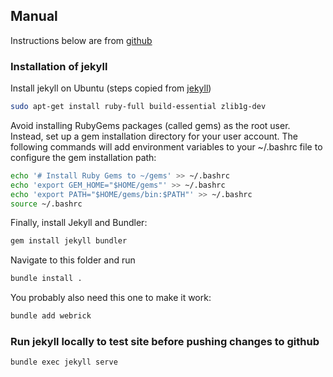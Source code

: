 ## Manual

Instructions below are from [github](https://docs.github.com/en/pages/setting-up-a-github-pages-site-with-jekyll/testing-your-github-pages-site-locally-with-jekyll)

### Installation of jekyll
Install jekyll on Ubuntu (steps copied from [jekyll](https://jekyllrb.com/docs/installation/ubuntu/))

```bash
sudo apt-get install ruby-full build-essential zlib1g-dev
```

Avoid installing RubyGems packages (called gems) as the root user. Instead, set up a gem installation directory for your user account. The following commands will add environment variables to your ~/.bashrc file to configure the gem installation path:

```bash
echo '# Install Ruby Gems to ~/gems' >> ~/.bashrc
echo 'export GEM_HOME="$HOME/gems"' >> ~/.bashrc
echo 'export PATH="$HOME/gems/bin:$PATH"' >> ~/.bashrc
source ~/.bashrc
```

Finally, install Jekyll and Bundler:

```bash
gem install jekyll bundler
```

Navigate to this folder and run
```bash
bundle install .
```

You probably also need this one to make it work:
```bash
bundle add webrick
```

### Run jekyll locally to test site before pushing changes to github
```bash
bundle exec jekyll serve
```





